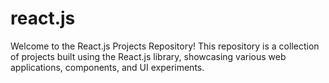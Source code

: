 # react.js
Welcome to the React.js Projects Repository! This repository is a collection of projects built using the React.js library, showcasing various web applications, components, and UI experiments.
